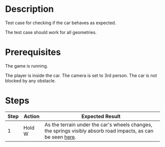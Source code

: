 # Description
Test case for checking if the car behaves as expected.

The test case should work for all geometries.

# Prerequisites
The game is running.

The player is inside the car.
The camera is set to 3rd person.
The car is not blocked by any obstacle.

# Steps
| Step | Action | Expected Result |
| -------- | -------- | -------- |
| 1 | Hold W | As the terrain under the car's wheels changes, the springs visibly absorb road impacts, as can be seen [here](Resources/springs.mp4).
